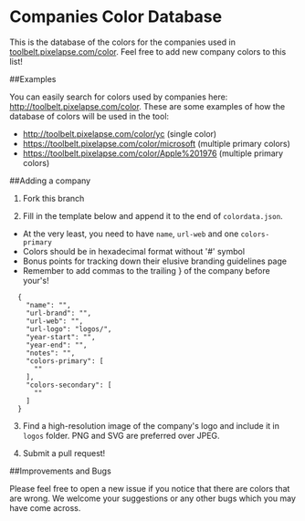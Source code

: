 Companies Color Database
===============

This is the database of the colors for the companies used in [toolbelt.pixelapse.com/color](http://toolbelt.pixelapse.com/color). Feel free to add new company colors to this list!


##Examples

You can easily search for colors used by companies here: http://toolbelt.pixelapse.com/color. These are some examples of how the database of colors will be used in the tool:

* http://toolbelt.pixelapse.com/color/yc (single color)
* https://toolbelt.pixelapse.com/color/microsoft (multiple primary colors)
* https://toolbelt.pixelapse.com/color/Apple%201976 (multiple primary colors)


##Adding a company

1. Fork this branch

2. Fill in the template below and append it to the end of `colordata.json`.
  * At the very least, you need to have `name`, `url-web` and one `colors-primary`
  * Colors should be in hexadecimal format without '#' symbol
  * Bonus points for tracking down their elusive branding guidelines page
  * Remember to add commas to the trailing } of the company before your's!

  ```
    {
      "name": "",
      "url-brand": "",
      "url-web": "",
      "url-logo": "logos/",
      "year-start": "",
      "year-end": "",
      "notes": "",
      "colors-primary": [
        ""
      ],
      "colors-secondary": [
        ""
      ]
    }
  ```

3. Find a high-resolution image of the company's logo and include it in `logos` folder. PNG and SVG are preferred over JPEG.

4. Submit a pull request!


##Improvements and Bugs

Please feel free to open a new issue if you notice that there are colors that are wrong. We welcome your suggestions or any other bugs which you may have come across.